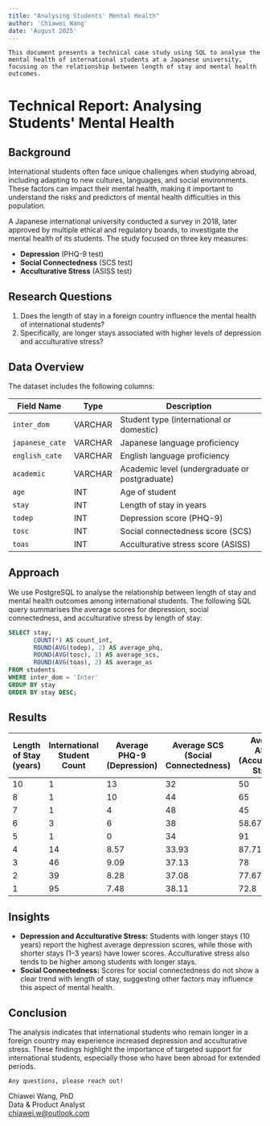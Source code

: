 ```yaml
---
title: "Analysing Students' Mental Health"
author: 'Chiawei Wang'
date: 'August 2025'
---
```


`This document presents a technical case study using SQL to analyse the mental health of international students at a Japanese university, focusing on the relationship between length of stay and mental health outcomes.`

# Technical Report: Analysing Students' Mental Health

## Background

International students often face unique challenges when studying abroad, including adapting to new cultures, languages, and social environments. These factors can impact their mental health, making it important to understand the risks and predictors of mental health difficulties in this population.

A Japanese international university conducted a survey in 2018, later approved by multiple ethical and regulatory boards, to investigate the mental health of its students. The study focused on three key measures:

- **Depression** (PHQ-9 test)
- **Social Connectedness** (SCS test)
- **Acculturative Stress** (ASISS test)

## Research Questions

1. Does the length of stay in a foreign country influence the mental health of international students?
2. Specifically, are longer stays associated with higher levels of depression and acculturative stress?

## Data Overview

The dataset includes the following columns:

| Field Name      | Type    | Description                                    |
| --------------- | ------- | ---------------------------------------------- |
| `inter_dom`     | VARCHAR | Student type (international or domestic)       |
| `japanese_cate` | VARCHAR | Japanese language proficiency                  |
| `english_cate`  | VARCHAR | English language proficiency                   |
| `academic`      | VARCHAR | Academic level (undergraduate or postgraduate) |
| `age`           | INT     | Age of student                                 |
| `stay`          | INT     | Length of stay in years                        |
| `todep`         | INT     | Depression score (PHQ-9)                       |
| `tosc`          | INT     | Social connectedness score (SCS)               |
| `toas`          | INT     | Acculturative stress score (ASISS)             |

## Approach

We use PostgreSQL to analyse the relationship between length of stay and mental health outcomes among international students. The following SQL query summarises the average scores for depression, social connectedness, and acculturative stress by length of stay:

```sql
SELECT stay, 
       COUNT(*) AS count_int,
       ROUND(AVG(todep), 2) AS average_phq, 
       ROUND(AVG(tosc), 2) AS average_scs, 
       ROUND(AVG(toas), 2) AS average_as
FROM students
WHERE inter_dom = 'Inter'
GROUP BY stay
ORDER BY stay DESC;
```

## Results

| Length of Stay (years) | International Student Count | Average PHQ-9 (Depression) | Average SCS (Social Connectedness) | Average ASISS (Acculturative Stress) |
|------------------------|-----------------------------|----------------------------|------------------------------------|--------------------------------------|
| 10                     | 1                           | 13                         | 32                                 | 50                                   |
| 8                      | 1                           | 10                         | 44                                 | 65                                   |
| 7                      | 1                           | 4                          | 48                                 | 45                                   |
| 6                      | 3                           | 6                          | 38                                 | 58.67                                |
| 5                      | 1                           | 0                          | 34                                 | 91                                   |
| 4                      | 14                          | 8.57                       | 33.93                              | 87.71                                |
| 3                      | 46                          | 9.09                       | 37.13                              | 78                                   |
| 2                      | 39                          | 8.28                       | 37.08                              | 77.67                                |
| 1                      | 95                          | 7.48                       | 38.11                              | 72.8                                 |

## Insights

- **Depression and Acculturative Stress:** Students with longer stays (10 years) report the highest average depression scores, while those with shorter stays (1–3 years) have lower scores. Acculturative stress also tends to be higher among students with longer stays.
- **Social Connectedness:** Scores for social connectedness do not show a clear trend with length of stay, suggesting other factors may influence this aspect of mental health.

## Conclusion

The analysis indicates that international students who remain longer in a foreign country may experience increased depression and acculturative stress. These findings highlight the importance of targeted support for international students, especially those who have been abroad for extended periods.

`Any questions, please reach out!`

Chiawei Wang, PhD\
Data & Product Analyst\
<chiawei.w@outlook.com>
